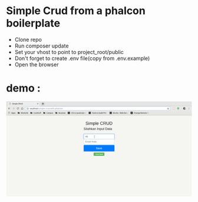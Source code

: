 # Simple Crud from a phalcon boilerplate

- Clone repo
- Run composer update
- Set your vhost to point to project_root/public
- Don't forget to create .env file(copy from .env.example)
- Open the browser

# demo :

![](sample.gif)
